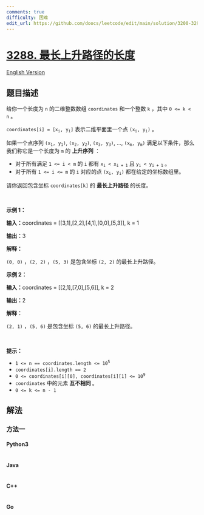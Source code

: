 ```yaml
---
comments: true
difficulty: 困难
edit_url: https://github.com/doocs/leetcode/edit/main/solution/3200-3299/3288.Length%20of%20the%20Longest%20Increasing%20Path/README.md
---
```


<!-- problem:start -->

# [3288. 最长上升路径的长度](https://leetcode.cn/problems/length-of-the-longest-increasing-path)

[English Version](/solution/3200-3299/3288.Length%20of%20the%20Longest%20Increasing%20Path/README_EN.md)

## 题目描述

<!-- description:start -->

<p>给你一个长度为 <code>n</code>&nbsp;的二维整数数组&nbsp;<code>coordinates</code>&nbsp;和一个整数&nbsp;<code>k</code>&nbsp;，其中&nbsp;<code>0 &lt;= k &lt; n</code>&nbsp;。</p>

<p><code>coordinates[i] = [x<sub>i</sub>, y<sub>i</sub>]</code>&nbsp;表示二维平面里一个点&nbsp;<code>(x<sub>i</sub>, y<sub>i</sub>)</code>&nbsp;。</p>

<p>如果一个点序列&nbsp;<code>(x<sub>1</sub>, y<sub>1</sub>)</code>, <code>(x<sub>2</sub>, y<sub>2</sub>)</code>, <code>(x<sub>3</sub>, y<sub>3</sub>)</code>, ..., <code>(x<sub>m</sub>, y<sub>m</sub>)</code>&nbsp;满足以下条件，那么我们称它是一个长度为 <code>m</code>&nbsp;的 <strong>上升序列</strong>&nbsp;：</p>

<ul>
	<li>对于所有满足&nbsp;<code>1 &lt;= i &lt; m</code> 的&nbsp;<code>i</code>&nbsp;都有&nbsp;<code>x<sub>i</sub> &lt; x<sub>i + 1</sub></code>&nbsp;且&nbsp;<code>y<sub>i</sub> &lt; y<sub>i + 1</sub></code>&nbsp;。</li>
	<li>对于所有&nbsp;<code>1 &lt;= i &lt;= m</code>&nbsp;的&nbsp;<code>i</code>&nbsp;对应的点&nbsp;<code>(x<sub>i</sub>, y<sub>i</sub>)</code>&nbsp;都在给定的坐标数组里。</li>
</ul>

<p>请你返回包含坐标 <code>coordinates[k]</code>&nbsp;的 <strong>最长上升路径</strong>&nbsp;的长度。</p>

<p>&nbsp;</p>

<p><strong class="example">示例 1：</strong></p>

<div class="example-block">
<p><span class="example-io"><b>输入：</b>coordinates = [[3,1],[2,2],[4,1],[0,0],[5,3]], k = 1</span></p>

<p><span class="example-io"><b>输出：</b>3</span></p>

<p><strong>解释：</strong></p>

<p><code>(0, 0)</code>&nbsp;，<code>(2, 2)</code>&nbsp;，<code>(5, 3)</code><!-- notionvc: 082cee9e-4ce5-4ede-a09d-57001a72141d -->&nbsp;是包含坐标 <code>(2, 2)</code>&nbsp;的最长上升路径。</p>
</div>

<p><strong class="example">示例 2：</strong></p>

<div class="example-block">
<p><span class="example-io"><b>输入：</b>coordinates = [[2,1],[7,0],[5,6]], k = 2</span></p>

<p><span class="example-io"><b>输出：</b>2</span></p>

<p><b>解释：</b></p>

<p><code>(2, 1)</code>&nbsp;，<code>(5, 6)</code>&nbsp;是包含坐标 <code>(5, 6)</code>&nbsp;的最长上升路径。</p>
</div>

<p>&nbsp;</p>

<p><strong>提示：</strong></p>

<ul>
	<li><code>1 &lt;= n == coordinates.length &lt;= 10<sup>5</sup></code></li>
	<li><code>coordinates[i].length == 2</code></li>
	<li><code>0 &lt;= coordinates[i][0], coordinates[i][1] &lt;= 10<sup>9</sup></code></li>
	<li><code>coordinates</code>&nbsp;中的元素 <strong>互不相同</strong>&nbsp;。<!-- notionvc: 6e412fc2-f9dd-4ba2-b796-5e802a2b305a --><!-- notionvc: c2cf5618-fe99-4909-9b4c-e6b068be22a6 --></li>
	<li><code>0 &lt;= k &lt;= n - 1</code></li>
</ul>

<!-- description:end -->

## 解法

<!-- solution:start -->

### 方法一

<!-- tabs:start -->

#### Python3

```python

```

#### Java

```java

```

#### C++

```cpp

```

#### Go

```go

```

<!-- tabs:end -->

<!-- solution:end -->

<!-- problem:end -->
